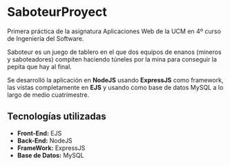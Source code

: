 # SaboteurProyect
Primera práctica de la asignatura Aplicaciones Web de la UCM en 4º curso de Ingeniería del Software.

Saboteur es un juego de tablero en el que dos equipos de enanos (mineros y saboteadores) compiten haciendo túneles por la mina para conseguir la pepita que hay al final.

Se desarrolló la aplicación en **NodeJS** usando **ExpressJS** como framework, las vistas completamente en **EJS** y usando como base de datos MySQL a lo largo de medio cuatrimestre.

## Tecnologías utilizadas
                                                          
* **Front-End:** EJS 
* **Back-End:** NodeJS 
* **FrameWork:** ExpressJS
* **Base de Datos:** MySQL
